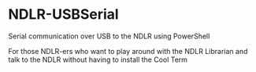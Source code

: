 # NDLR-USBSerial
Serial communication over USB to the NDLR using PowerShell

For those NDLR-ers who want to play around with the NDLR Librarian and talk to the NDLR without having to install the Cool Term 

